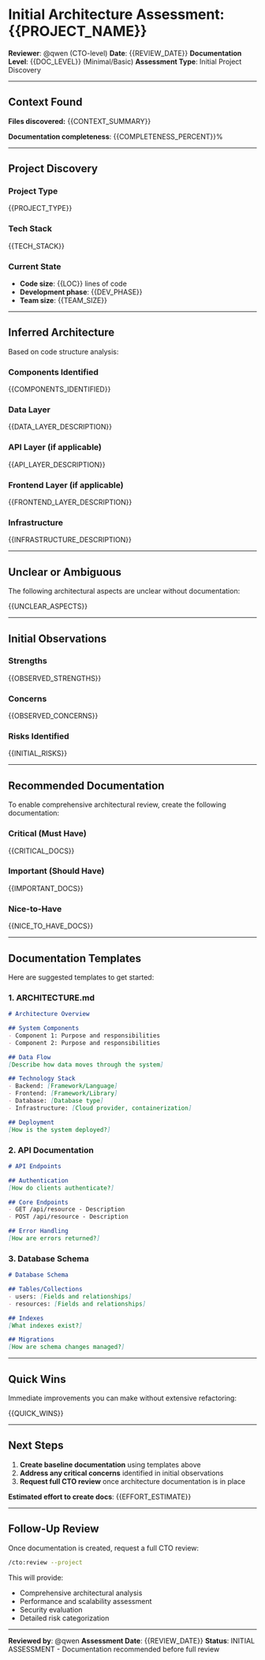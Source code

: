 # Initial Architecture Assessment: {{PROJECT_NAME}}

**Reviewer**: @qwen (CTO-level)
**Date**: {{REVIEW_DATE}}
**Documentation Level**: {{DOC_LEVEL}} (Minimal/Basic)
**Assessment Type**: Initial Project Discovery

---

## Context Found

**Files discovered:**
{{CONTEXT_SUMMARY}}

**Documentation completeness**: {{COMPLETENESS_PERCENT}}%

---

## Project Discovery

### Project Type
{{PROJECT_TYPE}}

### Tech Stack
{{TECH_STACK}}

### Current State
- **Code size**: {{LOC}} lines of code
- **Development phase**: {{DEV_PHASE}}
- **Team size**: {{TEAM_SIZE}}

---

## Inferred Architecture

Based on code structure analysis:

### Components Identified
{{COMPONENTS_IDENTIFIED}}

### Data Layer
{{DATA_LAYER_DESCRIPTION}}

### API Layer (if applicable)
{{API_LAYER_DESCRIPTION}}

### Frontend Layer (if applicable)
{{FRONTEND_LAYER_DESCRIPTION}}

### Infrastructure
{{INFRASTRUCTURE_DESCRIPTION}}

---

## Unclear or Ambiguous

The following architectural aspects are unclear without documentation:

{{UNCLEAR_ASPECTS}}

---

## Initial Observations

### Strengths
{{OBSERVED_STRENGTHS}}

### Concerns
{{OBSERVED_CONCERNS}}

### Risks Identified
{{INITIAL_RISKS}}

---

## Recommended Documentation

To enable comprehensive architectural review, create the following documentation:

### Critical (Must Have)
{{CRITICAL_DOCS}}

### Important (Should Have)
{{IMPORTANT_DOCS}}

### Nice-to-Have
{{NICE_TO_HAVE_DOCS}}

---

## Documentation Templates

Here are suggested templates to get started:

### 1. ARCHITECTURE.md
```markdown
# Architecture Overview

## System Components
- Component 1: Purpose and responsibilities
- Component 2: Purpose and responsibilities

## Data Flow
[Describe how data moves through the system]

## Technology Stack
- Backend: [Framework/Language]
- Frontend: [Framework/Library]
- Database: [Database type]
- Infrastructure: [Cloud provider, containerization]

## Deployment
[How is the system deployed?]
```

### 2. API Documentation
```markdown
# API Endpoints

## Authentication
[How do clients authenticate?]

## Core Endpoints
- GET /api/resource - Description
- POST /api/resource - Description

## Error Handling
[How are errors returned?]
```

### 3. Database Schema
```markdown
# Database Schema

## Tables/Collections
- users: [Fields and relationships]
- resources: [Fields and relationships]

## Indexes
[What indexes exist?]

## Migrations
[How are schema changes managed?]
```

---

## Quick Wins

Immediate improvements you can make without extensive refactoring:

{{QUICK_WINS}}

---

## Next Steps

1. **Create baseline documentation** using templates above
2. **Address any critical concerns** identified in initial observations
3. **Request full CTO review** once architecture documentation is in place

**Estimated effort to create docs**: {{EFFORT_ESTIMATE}}

---

## Follow-Up Review

Once documentation is created, request a full CTO review:

```bash
/cto:review --project
```

This will provide:
- Comprehensive architectural analysis
- Performance and scalability assessment
- Security evaluation
- Detailed risk categorization

---

**Reviewed by**: @qwen
**Assessment Date**: {{REVIEW_DATE}}
**Status**: INITIAL ASSESSMENT - Documentation recommended before full review
